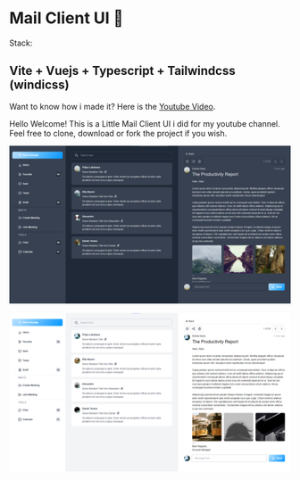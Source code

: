 # Mail Client UI 🚀
Stack: 
## Vite + Vuejs  + Typescript + Tailwindcss (windicss)

Want to know how i made it? Here is the  [Youtube Video](https://youtu.be/LDX7gHsGBSU).

Hello Welcome! This is a Little Mail Client UI i did for my youtube channel.
Feel free to clone, download or fork the project if you wish.


![Mail Client UI Dark](screenshots/dark.png)

![Mail Client UI Light](screenshots/light.png)


